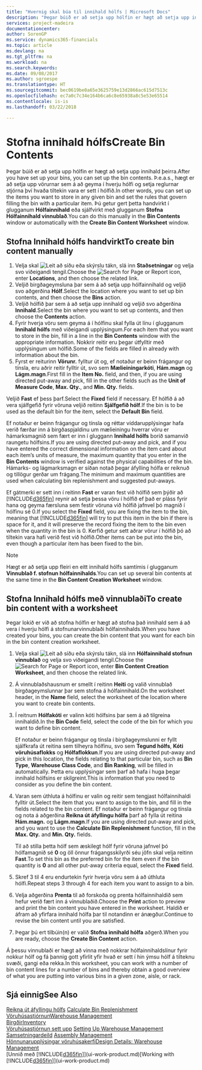 ```yaml
---
title: "Hvernig skal búa til innihald hólfs | Microsoft Docs"
description: "Þegar búið er að setja upp hólfin er hægt að setja upp innihald þeirra. Þ.e.a.s., hægt er að setja upp vörurnar sem á að geyma í hverju hólfi og setja reglurnar stjórna því hvaða tiltekin vara er sett í hólfið."
services: project-madeira
documentationcenter: 
author: SorenGP
ms.service: dynamics365-financials
ms.topic: article
ms.devlang: na
ms.tgt_pltfrm: na
ms.workload: na
ms.search.keywords: 
ms.date: 09/08/2017
ms.author: sgroespe
ms.translationtype: HT
ms.sourcegitcommit: bec0619be0a65e3625759e13d2866ac615d7513c
ms.openlocfilehash: ec7a0c7c34e164b6ca6c8e65938a8c5e53e65514
ms.contentlocale: is-is
ms.lasthandoff: 03/22/2018

---
```

# <a name="create-bin-contents"></a><span data-ttu-id="18095-104">Stofna innihald hólfs</span><span class="sxs-lookup"><span data-stu-id="18095-104">Create Bin Contents</span></span>
<span data-ttu-id="18095-105">Þegar búið er að setja upp hólfin er hægt að setja upp innihald þeirra.</span><span class="sxs-lookup"><span data-stu-id="18095-105">After you have set up your bins, you can set up the bin contents.</span></span> <span data-ttu-id="18095-106">Þ.e.a.s., hægt er að setja upp vörurnar sem á að geyma í hverju hólfi og setja reglurnar stjórna því hvaða tiltekin vara er sett í hólfið.</span><span class="sxs-lookup"><span data-stu-id="18095-106">In other words, you can set up the items you want to store in any given bin and set the rules that govern filling the bin with a particular item.</span></span> <span data-ttu-id="18095-107">Þú getur gert þetta handvirkt í glugganum **Hólfainnihald** eða sjálfvirkt með glugganum **Stofna Hólfainnihald vinnublað**.</span><span class="sxs-lookup"><span data-stu-id="18095-107">You can do this manually in the **Bin Contents** window or automatically with the **Create Bin Content Worksheet** window.</span></span>

## <a name="to-create-bin-content-manually"></a><span data-ttu-id="18095-108">Stofna Innihald hólfs handvirkt</span><span class="sxs-lookup"><span data-stu-id="18095-108">To create bin content manually</span></span>  
1.  <span data-ttu-id="18095-109">Velja skal ![Leit að síðu eða skýrslu](media/ui-search/search_small.png "Leit að síðu eða skýrslu táknið") tákn, slá inn  **Staðsetningar** og velja svo viðeigandi tengil.</span><span class="sxs-lookup"><span data-stu-id="18095-109">Choose the ![Search for Page or Report](media/ui-search/search_small.png "Search for Page or Report icon") icon, enter **Locations**, and then choose the related link.</span></span>  
2.  <span data-ttu-id="18095-110">Veljið birgðageymsluna þar sem á að setja upp hólfainnihald og veljið svo aðgerðina **Hólf**.</span><span class="sxs-lookup"><span data-stu-id="18095-110">Select the location where you want to set up bin contents,  and then choose the **Bins** action.</span></span>  
3.  <span data-ttu-id="18095-111">Veljið hólfið þar sem á að setja upp innihald og veljið svo aðgerðina **Innihald**.</span><span class="sxs-lookup"><span data-stu-id="18095-111">Select the bin where you want to set up contents, and then choose the **Contents** action.</span></span>  
4.  <span data-ttu-id="18095-112">Fyrir hverja vöru sem geyma á í hólfinu skal fylla út línu í glugganum **Innihald hólfs** með viðeigandi upplýsingum.</span><span class="sxs-lookup"><span data-stu-id="18095-112">For each item that you want to store in the bin, fill in a line in the **Bin Contents** window with the appropriate information.</span></span> <span data-ttu-id="18095-113">Nokkrir reitir eru þegar útfylltir með upplýsingum um hólfið.</span><span class="sxs-lookup"><span data-stu-id="18095-113">Some of the fields are filled in already with information about the bin.</span></span>  
5.  <span data-ttu-id="18095-114">Fyrst er reiturinn **Vörunr.** fylltur út og, ef notaður er beinn frágangur og tínsla, eru aðrir reitir fylltir út, svo sem **Mælieiningarkóti**, **Hám.magn** og **Lágm.magn**.</span><span class="sxs-lookup"><span data-stu-id="18095-114">First fill in the **Item No.** field, and then, if you are using directed put-away and pick, fill in the other fields such as the **Unit of Measure Code**, **Max. Qty.**, and **Min. Qty.** fields.</span></span>  

<span data-ttu-id="18095-115">Veljið **Fast** ef þess þarf.</span><span class="sxs-lookup"><span data-stu-id="18095-115">Select the **Fixed** field if necessary.</span></span> <span data-ttu-id="18095-116">Ef hólfið á að vera sjálfgefið fyrir vöruna veljið reitinn **Sjálfgefið hólf**.</span><span class="sxs-lookup"><span data-stu-id="18095-116">If the bin is to be used as the default bin for the item, select the **Default Bin** field.</span></span>  

<span data-ttu-id="18095-117">Ef notaður er beinn frágangur og tínsla og réttar víddarupplýsingar hafa verið færðar inn á birgðaspjaldinu um mælieiningu hverrar vöru er hámarksmagnið sem fært er inn í gluggann **Innihald hólfs** borið samanvið raungetu hólfsins.</span><span class="sxs-lookup"><span data-stu-id="18095-117">If you are using directed put-away and pick, and if you have entered the correct dimensional information on the item card about each item’s units of measure, the maximum quantity that you enter in the **Bin Contents** window is verified against the physical capabilities of the bin.</span></span> <span data-ttu-id="18095-118">Hámarks- og lágmarksmagn er síðan notað þegar áfylling hólfa er reiknuð og tillögur gerðar um frágang.</span><span class="sxs-lookup"><span data-stu-id="18095-118">The minimum and maximum quantities are used when calculating bin replenishment and suggested put-aways.</span></span>  

<span data-ttu-id="18095-119">Ef gátmerki er sett inn í reitinn **Fast** er varan fest við hólfið sem þýðir að  [!INCLUDE[d365fin](includes/d365fin_md.md)] reynir að setja þessa vöru í hólfið ef það er pláss fyrir hana og geyma færsluna sem festir vöruna við hólfið jafnvel þó magnið í hólfinu sé 0.</span><span class="sxs-lookup"><span data-stu-id="18095-119">If you select the **Fixed** field, you are fixing the item to the bin, meaning that [!INCLUDE[d365fin](includes/d365fin_md.md)] will try to put this item in the bin if there is space for it, and it will preserve the record fixing the item to the bin even when the quantity in the bin is 0.</span></span> <span data-ttu-id="18095-120">Kerfið getur sett aðrar vörur í hólfið þó að tiltekin vara hafi verið fest við hólfið.</span><span class="sxs-lookup"><span data-stu-id="18095-120">Other items can be put into the bin, even though a particular item has been fixed to the bin.</span></span>  

> [!NOTE]  
>  <span data-ttu-id="18095-121">Hægt er að setja upp fleiri en eitt innihald hólfs samtímis í glugganum **Vinnublað f. stofnun hólfainnihalds**.</span><span class="sxs-lookup"><span data-stu-id="18095-121">You can set up several bin contents at the same time in the **Bin Content Creation Worksheet** window.</span></span>  

## <a name="to-create-bin-content-with-a-worksheet"></a><span data-ttu-id="18095-122">Stofna Innihald hólfs með vinnublaði</span><span class="sxs-lookup"><span data-stu-id="18095-122">To create bin content with a worksheet</span></span>  
<span data-ttu-id="18095-123">Þegar lokið er við að stofna hólfin er hægt að stofna það innihald sem á að vera í hverju hólfi á stofnunarvinnublaði hólfainnihalds.</span><span class="sxs-lookup"><span data-stu-id="18095-123">When you have created your bins, you can create the bin content that you want for each bin in the bin content creation worksheet.</span></span>

1.  <span data-ttu-id="18095-124">Velja skal ![Leit að síðu eða skýrslu](media/ui-search/search_small.png "Leit að síðu eða skýrslu táknið") tákn, slá inn **Hólfainnihald stofnun vinnublað** og velja svo viðeigandi tengil.</span><span class="sxs-lookup"><span data-stu-id="18095-124">Choose the ![Search for Page or Report](media/ui-search/search_small.png "Search for Page or Report icon") icon, enter **Bin Content Creation Worksheet**, and then choose the related link.</span></span>  
2.  <span data-ttu-id="18095-125">Á vinnublaðshausnum er smellt í reitinn **Heiti** og valið vinnublað birgðageymslunnar þar sem stofna á hólfainnihald.</span><span class="sxs-lookup"><span data-stu-id="18095-125">On the worksheet header, in the **Name** field, select the worksheet of the location where you want to create bin contents.</span></span>  
3.  <span data-ttu-id="18095-126">Í reitnum **Hólfakóti** er valinn kóti hólfsins þar sem á að tilgreina innihaldið.</span><span class="sxs-lookup"><span data-stu-id="18095-126">In the **Bin Code** field, select the code of the bin for which you want to define bin content.</span></span>   

    <span data-ttu-id="18095-127">Ef notaður er beinn frágangur og tínsla í birgðageymslunni er fyllt sjálfkrafa út reitina sem tilheyra hólfinu, svo sem **Tegund hólfs**, **Kóti vöruhúsaflokks** og **Hólfaflokkun**.</span><span class="sxs-lookup"><span data-stu-id="18095-127">If you are using directed put-away and pick in this location, the fields relating to that particular bin, such as **Bin Type**, **Warehouse Class Code**, and **Bin Ranking**, will be filled in automatically.</span></span> <span data-ttu-id="18095-128">Þetta eru upplýsingar sem þarf að hafa í huga þegar innihald hólfsins er skilgreint.</span><span class="sxs-lookup"><span data-stu-id="18095-128">This is information that you need to consider as you define the bin content.</span></span>  
4.  <span data-ttu-id="18095-129">Varan sem úthluta á hólfinu er valin og reitir sem tengjast hólfainnihaldi fylltir út.</span><span class="sxs-lookup"><span data-stu-id="18095-129">Select the item that you want to assign to the bin, and fill in the fields related to the bin content.</span></span> <span data-ttu-id="18095-130">Ef notaður er beinn frágangur og tínsla og nota á aðgerðina **Reikna út áfyllingu hólfa** þarf að fylla út reitina **Hám.magn.** og **Lágm.magn**.</span><span class="sxs-lookup"><span data-stu-id="18095-130">If you are using directed put-away and pick, and you want to use the **Calculate Bin Replenishment** function, fill in the **Max. Qty.** and **Min. Qty.** fields.</span></span>  

    <span data-ttu-id="18095-131">Til að stilla þetta hólf sem æskilegt hólf fyrir vöruna jafnvel þó hólfamagnið sé **0** og öll önnur frágangsskilyrði séu jöfn skal velja reitinn **Fast**.</span><span class="sxs-lookup"><span data-stu-id="18095-131">To set this bin as the preferred bin for the item even if the bin quantity is **0** and all other put-away criteria equal, select the **Fixed** field.</span></span>  
5.  <span data-ttu-id="18095-132">Skref 3 til 4 eru endurtekin fyrir hverja vöru sem á að úthluta hólfi.</span><span class="sxs-lookup"><span data-stu-id="18095-132">Repeat steps 3 through 4 for each item you want to assign to a bin.</span></span>  
6.  <span data-ttu-id="18095-133">Velja aðgerðina **Prenta** til að forskoða og prenta hólfainnihaldið sem hefur verið fært inn á vinnublaðið.</span><span class="sxs-lookup"><span data-stu-id="18095-133">Choose the **Print** action to preview and print the bin content you have entered in the worksheet.</span></span> <span data-ttu-id="18095-134">Haldið er áfram að yfirfara innihald hólfa þar til notandinn er ánægður.</span><span class="sxs-lookup"><span data-stu-id="18095-134">Continue to revise the bin content until you are satisfied.</span></span>  
7.  <span data-ttu-id="18095-135">Þegar þú ert tilbúin(n) er valið **Stofna innihald hólfa** aðgerð.</span><span class="sxs-lookup"><span data-stu-id="18095-135">When you are ready, choose the **Create Bin Content** action.</span></span>  

<span data-ttu-id="18095-136">Á þessu vinnublaði er hægt að vinna með nokkrar hólfainnihaldslínur fyrir nokkur hólf og fá þannig gott yfirlit yfir hvað er sett í hin ýmsu hólf á tilteknu svæði, gangi eða rekka.</span><span class="sxs-lookup"><span data-stu-id="18095-136">In this worksheet, you can work with a number of bin content lines for a number of bins and thereby obtain a good overview of what you are putting into various bins in a given zone, aisle, or rack.</span></span>  

## <a name="see-also"></a><span data-ttu-id="18095-137">Sjá einnig</span><span class="sxs-lookup"><span data-stu-id="18095-137">See Also</span></span>
<span data-ttu-id="18095-138">[Reikna út áfyllingu hólfs](warehouse-how-to-calculate-bin-replenishment.md)  </span><span class="sxs-lookup"><span data-stu-id="18095-138">[Calculate Bin Replenishment](warehouse-how-to-calculate-bin-replenishment.md)  </span></span>  
[<span data-ttu-id="18095-139">Vöruhúsastjórnun</span><span class="sxs-lookup"><span data-stu-id="18095-139">Warehouse Management</span></span>](warehouse-manage-warehouse.md)  
[<span data-ttu-id="18095-140">Birgðir</span><span class="sxs-lookup"><span data-stu-id="18095-140">Inventory</span></span>](inventory-manage-inventory.md)  
<span data-ttu-id="18095-141">[Vöruhúsastjórnun sett upp](warehouse-setup-warehouse.md)   </span><span class="sxs-lookup"><span data-stu-id="18095-141">[Setting Up Warehouse Management](warehouse-setup-warehouse.md)   </span></span>  
<span data-ttu-id="18095-142">[Samsetningardeild](assembly-assemble-items.md)  </span><span class="sxs-lookup"><span data-stu-id="18095-142">[Assembly Management](assembly-assemble-items.md)  </span></span>  
[<span data-ttu-id="18095-143">Hönnunarupplýsingar vöruhúsakerfi</span><span class="sxs-lookup"><span data-stu-id="18095-143">Design Details: Warehouse Management</span></span>](design-details-warehouse-management.md)  
<span data-ttu-id="18095-144">[Unnið með [!INCLUDE[d365fin](includes/d365fin_md.md)]](ui-work-product.md)</span><span class="sxs-lookup"><span data-stu-id="18095-144">[Working with [!INCLUDE[d365fin](includes/d365fin_md.md)]](ui-work-product.md)</span></span>

